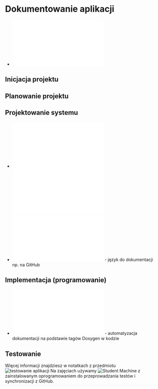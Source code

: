 # Dokumentowanie aplikacji

- ![Cykl życia projektu](cykl_zycia_projektu.md)

## Inicjacja projektu

## Planowanie projektu

## Projektowanie systemu

- ![Specyfikacja funkcjonalna](specyfikacja_funkcjonalna.md)  ![zasady oceniania](specyfikacja_funkcjonalna_ocenianie.md)
- ![Markdown](markdown.md) - język do dokumentacji np. na GitHub

## Implementacja (programowanie)
- ![Doxygen dokumentacja kodu](doxygen_dokumentacja_kodu.md) - automatyzacja dokumentacji na podstawie tagów Doxygen w kodzie

## Testowanie

Więcej informacji znajdziesz w notatkach z przedmiotu ![testowanie aplikacji](https://github.com/marcin-filipiak/notatki_na_zajecia/tree/main/testowanie_aplikacji)
Na zajęciach używamy ![Student Machine](https://github.com/marcin-filipiak/cpp_studentmachine) z zainstalowanym oprogramowaniem do przeprowadzania testów i synchronizacji z GitHub.
